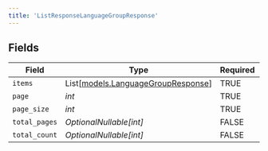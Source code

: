 ```yaml
---
title: 'ListResponseLanguageGroupResponse'
---
```



## Fields

| Field                                                                    | Type                                                                     | Required                                                                 | Description                                                              |
| ------------------------------------------------------------------------ | ------------------------------------------------------------------------ | ------------------------------------------------------------------------ | ------------------------------------------------------------------------ |
| `items`                                                                  | List[[models.LanguageGroupResponse](../models/languagegroupresponse.md)] | TRUE                                                       | N/A                                                                      |
| `page`                                                                   | *int*                                                                    | TRUE                                                       | N/A                                                                      |
| `page_size`                                                              | *int*                                                                    | TRUE                                                       | N/A                                                                      |
| `total_pages`                                                            | *OptionalNullable[int]*                                                  | FALSE                                                       | N/A                                                                      |
| `total_count`                                                            | *OptionalNullable[int]*                                                  | FALSE                                                       | N/A                                                                      |